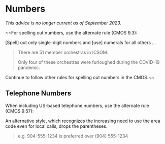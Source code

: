 # Numbers

*This advice is no longer current as of September 2023.*

~~For spelling out numbers, use the alternate rule (CMOS 9.3):

[Spell] out only single-digit numbers and [use] numerals for all others ...

> There are 51 member orchestras in ICSOM.
>
> Only four of these orchestras were furloughed during the COVID-19 pandemic.

Continue to follow other rules for spelling out numbers in the CMOS.~~

## Telephone Numbers

When including US-based telephone numbers, use the alternate rule (CMOS 9.57):

An alternative style, which recognizes the increasing need to use the area code even for local calls, drops the parentheses.

> e.g. 904-555-1234 is preferred over (904) 555-1234
